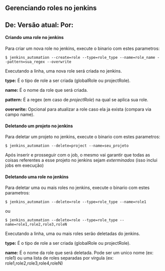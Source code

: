 Gerenciando roles no jenkins
---
De: 
Versão atual: 
Por: 
---

#### Criando uma role no jenkins
Para criar um nova role no jenkins, execute o binario com estes parametros:

    $ jenkins_automation --create=role --type=role_type --name=role_name --pattern=sua_regex --overwrite

Executando a linha, uma nova role será criada no jenkins.

**type:** É o tipo de role a ser criada (globalRole ou projectRole).

**name:** É o nome da role que será criada.

**pattern:** É a regex (em caso de *projectRole*) na qual se aplica sua role.

**overwrite:** Opcional para atualizar a role caso ela ja exista (compara via campo name).
   

#### Deletando um projeto no jenkins
Para deletar um projeto no jenkins, execute o binario com estes parametros:

    $ jenkins_automation --delete=project --name=seu_projeto

Após inserir e prosseguir com o job, o mesmo vai garantir que todas as coisas referentes a esse projeto
no jenkins sejam *exterminados* (isso inclui jobs em execução)
  

#### Deletando uma role no jenkins  
Para deletar uma ou mais roles no jenkins, execute o binario com estes parametros:

    $ jenkins_automation --delete=role --type=role_type --name=role1

ou

    $ jenkins_automation --delete=role --type=role_type --name=role1,role2,role3,roleN

Executando a linha, uma ou mais roles serão deletadas do jenkins.

**type:** É o tipo de role a ser criada (globalRole ou projectRole).

**name:** É o nome da role que será deletada. Pode ser um unico nome (ex: role1) ou uma lista de roles separadas por virgula (ex: role1,role2,role3,role4,roleN)
